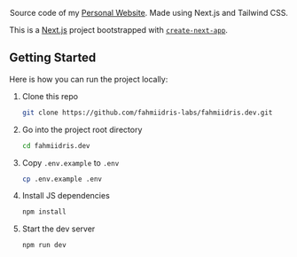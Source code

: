 <p align="center">
  Source code of my <a href="https://www.fahmiidris.dev" target="_blank" rel="noopener noreferrer">Personal Website</a>. Made using Next.js and Tailwind CSS.
</p>

This is a [Next.js](https://nextjs.org/) project bootstrapped with [`create-next-app`](https://github.com/vercel/next.js/tree/canary/packages/create-next-app).

## Getting Started

Here is how you can run the project locally:

1. Clone this repo

   ```sh
   git clone https://github.com/fahmiidris-labs/fahmiidris.dev.git
   ```

2. Go into the project root directory

   ```sh
   cd fahmiidris.dev
   ```

3. Copy `.env.example` to `.env`

   ```sh
   cp .env.example .env
   ```

4. Install JS dependencies

   ```sh
   npm install
   ```

5. Start the dev server

   ```sh
   npm run dev
   ```

